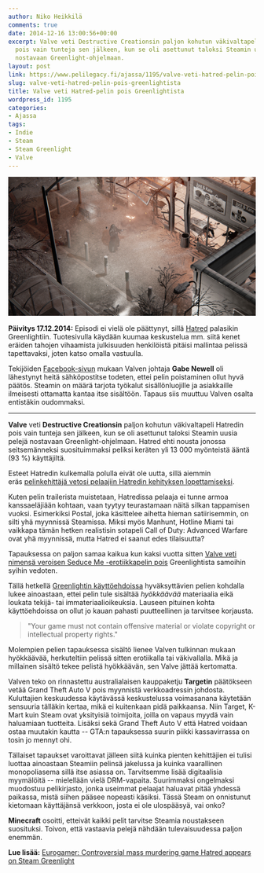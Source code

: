 ```yaml
---
author: Niko Heikkilä
comments: true
date: 2014-12-16 13:00:56+00:00
excerpt: Valve veti Destructive Creationsin paljon kohutun väkivaltapeli Hatredin
  pois vain tunteja sen jälkeen, kun se oli asettunut taloksi Steamin uusia pelejä
  nostavaan Greenlight-ohjelmaan.
layout: post
link: https://www.pelilegacy.fi/ajassa/1195/valve-veti-hatred-pelin-pois-greenlightista
slug: valve-veti-hatred-pelin-pois-greenlightista
title: Valve veti Hatred-pelin pois Greenlightista
wordpress_id: 1195
categories:
- Ajassa
tags:
- Indie
- Steam
- Steam Greenlight
- Valve
---
```


[![Hatred](/uploads/2014/12/hatred_game.jpg)](/uploads/2014/12/hatred_game.jpg)

**Päivitys 17.12.2014:** Episodi ei vielä ole päättynyt, sillä [Hatred](http://steamcommunity.com/sharedfiles/filedetails/?id=356532461) palasikin Greenlightiin. Tuotesivulla käydään kuumaa keskustelua mm. siitä kenet eräiden tahojen vihaamista julkisuuden henkilöistä pitäisi mallintaa pelissä tapettavaksi, joten katso omalla vastuulla.

Tekijöiden [Facebook-sivun](https://www.facebook.com/destructivecreationsteam/photos/a.367406143426716.1073741828.311540585679939/387264774774186/?type=1) mukaan Valven johtaja **Gabe Newell** oli lähestynyt heitä sähköpostitse todeten, ettei pelin poistaminen ollut hyvä päätös. Steamin on määrä tarjota työkalut sisällönluojille ja asiakkaille ilmeisesti ottamatta kantaa itse sisältöön. Tapaus siis muuttuu Valven osalta entistäkin oudommaksi.



* * *



**Valve** veti **Destructive Creationsin** paljon kohutun väkivaltapeli Hatredin pois vain tunteja sen jälkeen, kun se oli asettunut taloksi Steamin uusia pelejä nostavaan Greenlight-ohjelmaan. Hatred ehti nousta jonossa seitsemänneksi suosituimmaksi peliksi keräten yli 13 000 myönteistä ääntä (93 %) käyttäjiltä.

Esteet Hatredin kulkemalla polulla eivät ole uutta, sillä aiemmin eräs [pelinkehittäjä vetosi pelaajiin Hatredin kehityksen lopettamiseksi](http://www.pelilegacy.fi/ajassa/1071/pelikehittaja-vetoaa-pelaajiin-hatred-pelin-kehityksen-lopettamisesta).

Kuten pelin trailerista muistetaan, Hatredissa pelaaja ei tunne armoa kanssaeläjiään kohtaan, vaan tyytyy teurastamaan näitä silkan tappamisen vuoksi. Esimerkiksi Postal, joka käsittelee aihetta hieman satiirisemmin, on silti yhä myynnissä Steamissa. Miksi myös Manhunt, Hotline Miami tai vaikkapa tämän hetken realistisin sotapeli Call of Duty: Advanced Warfare ovat yhä myynnissä, mutta Hatred ei saanut edes tilaisuutta?

Tapauksessa on paljon samaa kaikua kun kaksi vuotta sitten [Valve veti nimensä veroisen Seduce Me -erotiikkapelin pois](http://kotaku.com/5940306/sex-game-pulled-from-steam-greenlight-you-can-guess-why) Greenlightista samoihin syihin vedoten.

Tällä hetkellä [Greenlightin käyttöehdoissa](http://steamcommunity.com/greenlight/faq/) hyväksyttävien pelien kohdalla lukee ainoastaan, ettei pelin tule sisältää _hyökkäävää_ materiaalia eikä loukata tekijä- tai immateriaalioikeuksia. Lauseen pituinen kohta käyttöehdoissa on ollut jo kauan pahasti puutteellinen ja tarvitsee korjausta.



<blockquote>"Your game must not contain offensive material or violate copyright or intellectual property rights."</blockquote>



Molempien pelien tapauksessa sisältö lienee Valven tulkinnan mukaan hyökkäävää, herkuteltiin pelissä sitten erotiikalla tai väkivallalla. Mikä ja millainen sisältö tekee pelistä hyökkäävän, sen Valve jättää kertomatta.

Valven teko on rinnastettu australialaisen kauppaketju **Targetin** päätökseen vetää Grand Theft Auto V pois myynnistä verkkoadressin johdosta. Kuluttajien keskuudessa käytävässä keskustelussa voimasanana käytetään sensuuria tälläkin kertaa, mikä ei kuitenkaan pidä paikkaansa. Niin Target, K-Mart kuin Steam ovat yksityisiä toimijoita, joilla on vapaus myydä vain haluamiaan tuotteita. Lisäksi sekä Grand Theft Auto V että Hatred voidaan ostaa muutakin kautta -- GTA:n tapauksessa suurin piikki kassavirrassa on tosin jo mennyt ohi.

Tällaiset tapaukset varoittavat jälleen siitä kuinka pienten kehittäjien ei tulisi luottaa ainoastaan Steamiin pelinsä jakelussa ja kuinka vaarallinen monopoliasema sillä itse asiassa on. Tarvitsemme lisää digitaalisia myymälöitä -- mielellään vielä DRM-vapaita. Suurimmaksi ongelmaksi muodostuu pelikirjasto, jonka useimmat pelaajat haluavat pitää yhdessä paikassa, mistä siihen pääsee nopeasti käsiksi. Tässä Steam on onnistunut kietomaan käyttäjänsä verkkoon, josta ei ole ulospääsyä, vai onko?

**Minecraft** osoitti, etteivät kaikki pelit tarvitse Steamia noustakseen suosituksi. Toivon, että vastaavia pelejä nähdään tulevaisuudessa paljon enemmän.

**Lue lisää:** [Eurogamer: Controversial mass murdering game Hatred appears on Steam Greenlight](http://www.eurogamer.net/articles/2014-12-15-controversial-mass-murdering-game-hatred-appears-on-steam-greenlight)
